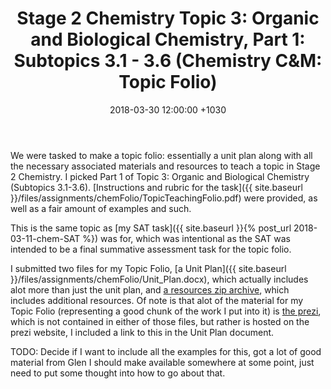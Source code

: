 ﻿---
layout: post
title:  "Stage 2 Chemistry Topic 3: Organic and Biological Chemistry, Part 1: Subtopics 3.1 - 3.6 (Chemistry C&M: Topic Folio)"
date:   2018-03-30 12:00:00 +1030
categories: MTeach chemCM
tags: [1-1, 1-2, 1-5, 2-1, 2-2, 2-3, 2-6, 3-1, 3-2, 3-4, 3-6, 4-1, 4-5] 
---

We were tasked to make a topic folio: essentially a unit plan along with all the necessary associated materials and resources to teach a topic in Stage 2 Chemistry. I picked Part 1 of Topic 3: Organic and Biological Chemistry (Subtopics 3.1-3.6). [Instructions and rubric for the task]({{ site.baseurl }}/files/assignments/chemFolio/TopicTeachingFolio.pdf) were provided, as well as a fair amount of examples and such.

This is the same topic as [my SAT task]({{ site.baseurl }}{% post_url 2018-03-11-chem-SAT %}) was for, which was intentional as the SAT was intended to be a final summative assessment task for the topic folio.

I submitted two files for my Topic Folio, [a Unit Plan]({{ site.baseurl }}/files/assignments/chemFolio/Unit_Plan.docx), which actually includes alot more than just the unit plan, and [a resources zip archive](https://www.dropbox.com/s/523ozgrjqn1unvg/resources.zip?dl=0), which includes additional resources. Of note is that alot of the material for my Topic Folio (representing a good chunk of the work I put into it) is [the prezi](https://prezi.com/view/xgYTeGVWG4WSMVQpqesk/), which is not contained in either of those files, but rather is hosted on the prezi website, I included a link to this in the Unit Plan document.

TODO: Decide if I want to include all the examples for this, got a lot of good material from Glen I should make available somewhere at some point, just need to put some thought into how to go about that.

